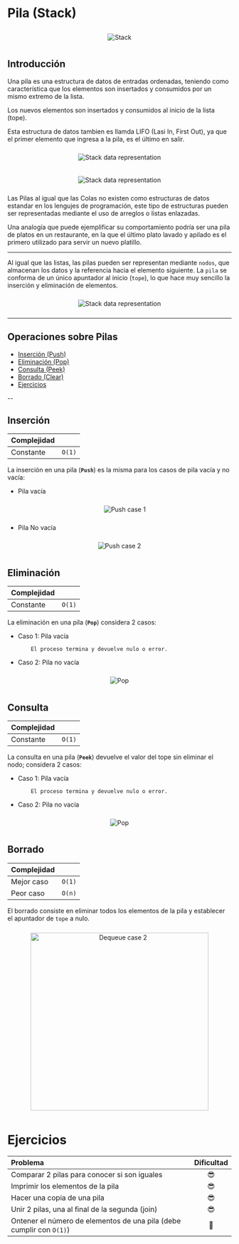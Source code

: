 # Pila (Stack)

<p align="center">
<img src="_media/stack.jpg"
     alt="Stack"
     style="margin: 10px;" />
</p>

## Introducción

Una pila es una estructura de datos de entradas ordenadas, teniendo como característica que los elementos son insertados y consumidos por un mismo extremo de la lista.

Los nuevos elementos son insertados y consumidos al inicio de la lista (tope).

Esta estructura de datos tambien es llamda LIFO (Lasi In, First Out), ya que el primer elemento que ingresa a la pila, es el último en salir.

<p align="center">
<img src="_media/stack-push-representation.jpg"
     alt="Stack data representation"
     style="margin: 10px;" />
</p>

<p align="center">
<img src="_media/stack-pop-representation.jpg"
     alt="Stack data representation"
     style="margin: 10px;" />
</p>

Las Pilas al igual que las Colas no existen como estructuras de datos estandar en los lengujes de programación, este tipo de estructuras pueden ser representadas mediante el uso de arreglos o listas enlazadas.

Una analogía que puede ejemplificar su comportamiento podría ser una pila de platos en un restaurante, en la que el último plato lavado y apilado es el primero utilizado para servir un nuevo platillo.

---

Al igual que las listas, las pilas pueden ser representan mediante `nodos`, que almacenan los datos y la referencia hacia el elemento siguiente. La `pila` se conforma de un único
apuntador al inicio (`tope`), lo que hace muy sencillo la inserción y eliminación de elementos.
<p align="center">
<img src="_media/stack-representation.jpg"
     alt="Stack data representation"
     style="margin: 10px;" />
</p>

---

## Operaciones sobre Pilas

- [Inserción (Push)](#inserción)
- [Eliminación (Pop)](#eliminación)
- [Consulta (Peek)](#consulta)
- [Borrado (Clear)](#borrado)
- [Ejercicios](#ejercicios)

--

## Inserción

| Complejidad   |        |
| :---          | :---:  |
| Constante     | `O(1)` |

La inserción en una pila (**`Push`**) es la misma para los casos de pila vacía y no vacía:

- Pila vacía
  <p align="center">
  <img src="_media/stack-push-case-1.jpg"
     alt="Push case 1"
     style="margin: 10px;" />
  </p>

- Pila No vacía

<p align="center">
  <img src="_media/stack-push-case-2.jpg"
     alt="Push case 2"
     style="margin: 10px;" />
</p>


## Eliminación

| Complejidad   |        |
| :---          | :---:  |
| Constante     | `O(1)` |

La eliminación en una pila (**`Pop`**) considera 2 casos:

- Caso 1: Pila vacía

          El proceso termina y devuelve nulo o error.

- Caso 2: Pila no vacía
<p align="center">
  <img src="_media/stack-pop.jpg"
     alt="Pop"
     style="margin: 10px;" />
</p>


## Consulta

| Complejidad   |        |
| :---          | :---:  |
| Constante     | `O(1)` |

La consulta en una pila (**`Peek`**) devuelve el valor del tope sin eliminar el nodo; considera 2 casos:

- Caso 1: Pila vacía

          El proceso termina y devuelve nulo o error.

- Caso 2: Pila no vacía
<p align="center">
  <img src="_media/stack-peek.jpg"
     alt="Pop"
     style="margin: 10px;" />
</p>



## Borrado

| Complejidad   |        |
| :---          | :---:  |
| Mejor caso    | `O(1)` |
| Peor caso     | `O(n)` |

El borrado consiste en eliminar todos los elementos de la pila y establecer el apuntador de `tope` a nulo.
<p align="center">
<img src="_media/stack-empty.jpg"
     alt="Dequeue case 2"
     width="400px"
     style="margin: 10px;" />
</p>


# Ejercicios


| Problema                                                          | Dificultad |
|:---                                                               | :---:      |
| Comparar 2 pilas para conocer si son iguales                      | 😎         |
| Imprimir los elementos de la pila                                 | 😎         |
| Hacer una copia de una pila                                       | 😎         |
| Unir 2 pilas, una al final de la segunda (join)                   | 😎         |
| Ontener el número de elementos de una pila (debe cumplir con `O(1)`)| 🤔         |